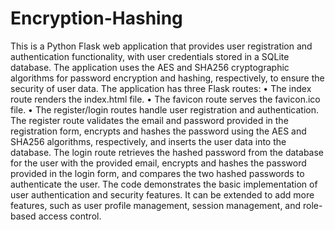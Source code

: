 # Encryption-Hashing
This is a Python Flask web application that provides user registration and authentication functionality, with user credentials stored in a SQLite database. The application uses the AES and SHA256 cryptographic algorithms for password encryption and hashing, respectively, to ensure the security of user data.
The application has three Flask routes:
•	The index route renders the index.html file.
•	The favicon route serves the favicon.ico file.
•	The register/login routes handle user registration and authentication.
The register route validates the email and password provided in the registration form, encrypts and hashes the password using the AES and SHA256 algorithms, respectively, and inserts the user data into the database.
The login route retrieves the hashed password from the database for the user with the provided email, encrypts and hashes the password provided in the login form, and compares the two hashed passwords to authenticate the user.
The code demonstrates the basic implementation of user authentication and security features. It can be extended to add more features, such as user profile management, session management, and role-based access control.
